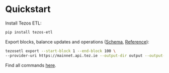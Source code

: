 # Quickstart

Install Tezos ETL:

```bash
pip install tezos-etl
```

Export blocks, balance updates and operations ([Schema](schema.md), [Reference](commands.md#export)):

```bash
tezosetl export --start-block 1 --end-block 100 \
--provider-uri https://mainnet.api.tez.ie --output-dir output --output-format json
```

Find all commands [here](commands.md).
